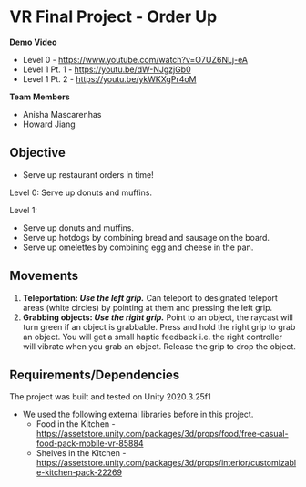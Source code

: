 ﻿# VR Final Project - Order Up
 
**Demo Video**
- Level 0 - https://www.youtube.com/watch?v=O7UZ6NLj-eA
- Level 1 Pt. 1 - https://youtu.be/dW-NJgzjGb0
- Level 1 Pt. 2 - https://youtu.be/ykWKXgPr4oM

**Team Members**
- Anisha Mascarenhas
- Howard Jiang

## Objective
- Serve up restaurant orders in time!

Level 0: Serve up donuts and muffins. 

Level 1: 
- Serve up donuts and muffins. 
- Serve up hotdogs by combining bread and sausage on the board. 
- Serve up omelettes by combining egg and cheese in the pan. 

Movements
-------
1. **Teleportation: _Use the left grip._** Can teleport to designated teleport areas (white circles) by pointing at them and pressing the left grip.
2. **Grabbing objects: _Use the right grip._** Point to an object, the raycast will turn green if an object is grabbable. Press and hold the right grip to grab an object. You will get a small haptic feedback i.e. the right controller will vibrate when you grab an object. Release the grip to drop the object. 

Requirements/Dependencies
-----
The project was built and tested on Unity 2020.3.25f1

- We used the following external libraries before in this project. 
    * Food in the Kitchen - https://assetstore.unity.com/packages/3d/props/food/free-casual-food-pack-mobile-vr-85884
    * Shelves in the Kitchen - https://assetstore.unity.com/packages/3d/props/interior/customizable-kitchen-pack-22269

